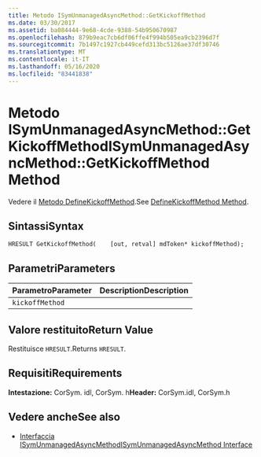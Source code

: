 ```yaml
---
title: Metodo ISymUnmanagedAsyncMethod::GetKickoffMethod
ms.date: 03/30/2017
ms.assetid: ba084444-9e68-4cde-9388-54b950670987
ms.openlocfilehash: 879b9eac7cb6df06ffe4f994b505ea9cb2396d7f
ms.sourcegitcommit: 7b1497c1927cb449cefd313bc5126ae37df30746
ms.translationtype: MT
ms.contentlocale: it-IT
ms.lasthandoff: 05/16/2020
ms.locfileid: "83441838"
---
```

# <a name="isymunmanagedasyncmethodgetkickoffmethod-method"></a><span data-ttu-id="86518-102">Metodo ISymUnmanagedAsyncMethod::GetKickoffMethod</span><span class="sxs-lookup"><span data-stu-id="86518-102">ISymUnmanagedAsyncMethod::GetKickoffMethod Method</span></span>
<span data-ttu-id="86518-103">Vedere il [Metodo DefineKickoffMethod](isymunmanagedasyncmethodpropertieswriter-definekickoffmethod-method.md).</span><span class="sxs-lookup"><span data-stu-id="86518-103">See [DefineKickoffMethod Method](isymunmanagedasyncmethodpropertieswriter-definekickoffmethod-method.md).</span></span>  
  
## <a name="syntax"></a><span data-ttu-id="86518-104">Sintassi</span><span class="sxs-lookup"><span data-stu-id="86518-104">Syntax</span></span>  
  
```idl  
HRESULT GetKickoffMethod(    [out, retval] mdToken* kickoffMethod);  
```  
  
## <a name="parameters"></a><span data-ttu-id="86518-105">Parametri</span><span class="sxs-lookup"><span data-stu-id="86518-105">Parameters</span></span>  
  
|<span data-ttu-id="86518-106">Parametro</span><span class="sxs-lookup"><span data-stu-id="86518-106">Parameter</span></span>|<span data-ttu-id="86518-107">Description</span><span class="sxs-lookup"><span data-stu-id="86518-107">Description</span></span>|  
|---------------|-----------------|  
|`kickoffMethod`||  
  
## <a name="return-value"></a><span data-ttu-id="86518-108">Valore restituito</span><span class="sxs-lookup"><span data-stu-id="86518-108">Return Value</span></span>  
 <span data-ttu-id="86518-109">Restituisce `HRESULT`.</span><span class="sxs-lookup"><span data-stu-id="86518-109">Returns `HRESULT`.</span></span>  
  
## <a name="requirements"></a><span data-ttu-id="86518-110">Requisiti</span><span class="sxs-lookup"><span data-stu-id="86518-110">Requirements</span></span>  
 <span data-ttu-id="86518-111">**Intestazione:** CorSym. idl, CorSym. h</span><span class="sxs-lookup"><span data-stu-id="86518-111">**Header:** CorSym.idl, CorSym.h</span></span>  
  
## <a name="see-also"></a><span data-ttu-id="86518-112">Vedere anche</span><span class="sxs-lookup"><span data-stu-id="86518-112">See also</span></span>

- [<span data-ttu-id="86518-113">Interfaccia ISymUnmanagedAsyncMethod</span><span class="sxs-lookup"><span data-stu-id="86518-113">ISymUnmanagedAsyncMethod Interface</span></span>](isymunmanagedasyncmethod-interface.md)
